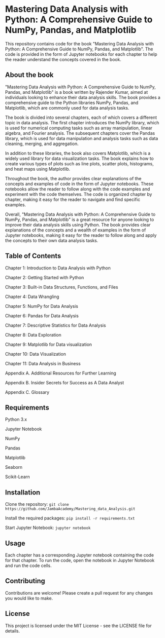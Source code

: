# Mastering Data Analysis with Python: A Comprehensive Guide to NumPy, Pandas, and Matplotlib
This repository contains code for the book "Mastering Data Analysis with Python: A Comprehensive Guide to NumPy, Pandas, and Matplotlib". The code is provided in the form of Jupyter notebooks for each chapter to help the reader understand the concepts covered in the book.

## About the book
"Mastering Data Analysis with Python: A Comprehensive Guide to NumPy, Pandas, and Matplotlib" is a book written by Rajender Kumar, aimed at individuals looking to enhance their data analysis skills. The book provides a comprehensive guide to the Python libraries NumPy, Pandas, and Matplotlib, which are commonly used for data analysis tasks.

The book is divided into several chapters, each of which covers a different topic in data analysis. The first chapter introduces the NumPy library, which is used for numerical computing tasks such as array manipulation, linear algebra, and Fourier analysis. The subsequent chapters cover the Pandas library, which is used for data manipulation and analysis tasks such as data cleaning, merging, and aggregation.

In addition to these libraries, the book also covers Matplotlib, which is a widely used library for data visualization tasks. The book explains how to create various types of plots such as line plots, scatter plots, histograms, and heat maps using Matplotlib.

Throughout the book, the author provides clear explanations of the concepts and examples of code in the form of Jupyter notebooks. These notebooks allow the reader to follow along with the code examples and experiment with the code themselves. The code is organized chapter by chapter, making it easy for the reader to navigate and find specific examples.

Overall, "Mastering Data Analysis with Python: A Comprehensive Guide to NumPy, Pandas, and Matplotlib" is a great resource for anyone looking to improve their data analysis skills using Python. The book provides clear explanations of the concepts and a wealth of examples in the form of Jupyter notebooks, making it easy for the reader to follow along and apply the concepts to their own data analysis tasks.

## Table of Contents
Chapter 1: Introduction to Data Analysis with Python

Chapter 2: Getting Started with Python

Chapter 3: Built-in Data Structures, Functions, and Files

Chapter 4: Data Wrangling

Chapter 5: NumPy for Data Analysis

Chapter 6: Pandas for Data Analysis

Chapter 7: Descriptive Statistics for Data Analysis

Chapter 8: Data Exploration

Chapter 9: Matplotlib for Data visualization

Chapter 10: Data Visualization

Chapter 11: Data Analysis in Business

Appendix A.	Additional Resources for Further Learning

Appendix B.	Insider Secrets for Success as A Data Analyst

Appendix C.	Glossary


## Requirements
Python 3.x

Jupyter Notebook

NumPy

Pandas

Matplotlib

Seaborn

Scikit-Learn


## Installation
Clone the repository: `git clone https://github.com/JambaAcademy/Mastering_data_Analysis.git`

Install the required packages: `pip install -r requirements.txt`

Start Jupyter Notebook: `jupyter notebook`


## Usage
Each chapter has a corresponding Jupyter notebook containing the code for that chapter. To run the code, open the notebook in Jupyter Notebook and run the code cells.

## Contributing
Contributions are welcome! Please create a pull request for any changes you would like to make.

## License
This project is licensed under the MIT License - see the LICENSE file for details.
